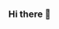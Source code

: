 ### Hi there 👋

<!--
**ramnath-subramanian18/ramnath-subramanian18** is a ✨ _special_ ✨ repository because its `README.md` (this file) appears on your GitHub profile.

Here are some ideas to get you started:

Hey there! I'm Ramnath Subramanian, a Software Engineer at Mouser Electronics. I wield Python scripts for extracting insights, craft web applications for Dashboard brilliance, and conjure magic with Splunk and Zabbix. Currently venturing into the realms of Kafka, Redis, and Distributed Tracing. Let's connect on LinkedIn or drop me an email. Ready for a coding odyssey? 🚀
- 🌱 I’m currently learning ...
- 👯 I’m looking to collaborate on ...
- 🤔 I’m looking for help with ...
- 💬 Ask me about ...
- 📫 How to reach me: ...
- 😄 Pronouns: ...
- ⚡ Fun fact: ...
-->

